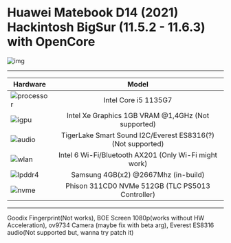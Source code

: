 # Huawei Matebook D14 (2021) Hackintosh BigSur (11.5.2 - 11.6.3) with OpenCore

![img](https://i.imgur.com/31RLUxv.png)

---

Hardware | Model
--- |:--:
![processor](https://i.imgur.com/BzXF1mf.png) | Intel Core i5 1135G7
![igpu](https://i.imgur.com/HS92HLo.png)| Intel Xe Graphics 1GB VRAM @1,4GHz (Not supported)
![audio](https://i.imgur.com/Xpsn2zb.png) | TigerLake Smart Sound I2C/Everest ES8316(?) (Not supported)
![wlan](https://i.imgur.com/9eDLwo9.png) | Intel 6 Wi-Fi/Bluetooth AX201 (Only Wi-Fi might work)
![lpddr4](https://i.imgur.com/1VtslzT.png) | Samsung 4GB(x2) @2667Mhz (in-build)
![nvme](https://i.imgur.com/J9Q96yY.png) | Phison 311CD0 NVMe 512GB (TLC PS5013 Controller)
---
Goodix Fingerprint(Not works), BOE Screen 1080p(works without HW Acceleration), ov9734 Camera (maybe fix with beta arg), Everest ES8316 audio(Not supported but, wanna try patch it)

